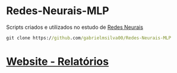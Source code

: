 # Redes-Neurais-MLP
Scripts criados e utilizados no estudo de [Redes Neurais](https://www.ementario.uerj.br/ementa.php?cdg_disciplina=10872)
```cmd
git clone https://github.com/gabrielmsilva00/Redes-Neurais-MLP
```
# [Website - Relatórios](https://gabrielmsilva00.github.io/Redes-Neurais-MLP/)
